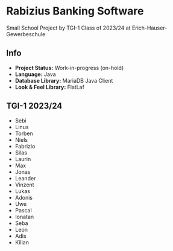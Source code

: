 # Rabizius Banking Software

Small School Project by TGI-1 Class of 2023/24 at Erich-Hauser-Gewerbeschule

## Info
- **Project Status:** Work-in-progress (on-hold)
- **Language:** Java
- **Database Library:** MariaDB Java Client
- **Look & Feel Library:** FlatLaf

## TGI-1 2023/24

- Sebi
- Linus
- Torben
- Niels
- Fabrizio
- Silas
- Laurin
- Max
- Jonas
- Leander
- Vinzent
- Lukas
- Adonis
- Uwe
- Pascal
- Ionatan
- Seba
- Leon
- Adis
- Kilian